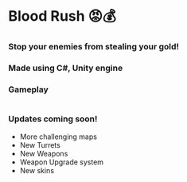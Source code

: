 # Blood Rush 😡💰
### Stop your enemies from stealing your gold!
### Made using C#, Unity engine 

### Gameplay
![]()

### Updates coming soon!
* More challenging maps
* New Turrets
* New Weapons
* Weapon Upgrade system
* New skins
